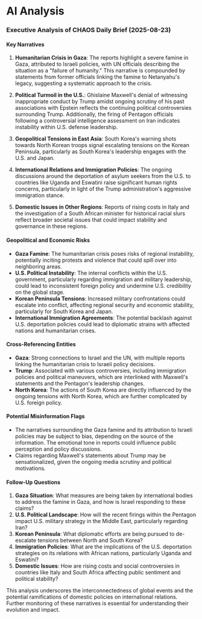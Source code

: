 # AI Analysis

### Executive Analysis of CHAOS Daily Brief (2025-08-23)

#### Key Narratives
1. **Humanitarian Crisis in Gaza**: The reports highlight a severe famine in Gaza, attributed to Israeli policies, with UN officials describing the situation as a "failure of humanity." This narrative is compounded by statements from former officials linking the famine to Netanyahu's legacy, suggesting a systematic approach to the crisis.
   
2. **Political Turmoil in the U.S.**: Ghislaine Maxwell's denial of witnessing inappropriate conduct by Trump amidst ongoing scrutiny of his past associations with Epstein reflects the continuing political controversies surrounding Trump. Additionally, the firing of Pentagon officials following a controversial intelligence assessment on Iran indicates instability within U.S. defense leadership.

3. **Geopolitical Tensions in East Asia**: South Korea's warning shots towards North Korean troops signal escalating tensions on the Korean Peninsula, particularly as South Korea's leadership engages with the U.S. and Japan.

4. **International Relations and Immigration Policies**: The ongoing discussions around the deportation of asylum seekers from the U.S. to countries like Uganda and Eswatini raise significant human rights concerns, particularly in light of the Trump administration's aggressive immigration stance.

5. **Domestic Issues in Other Regions**: Reports of rising costs in Italy and the investigation of a South African minister for historical racial slurs reflect broader societal issues that could impact stability and governance in these regions.

#### Geopolitical and Economic Risks
- **Gaza Famine**: The humanitarian crisis poses risks of regional instability, potentially inciting protests and violence that could spill over into neighboring areas.
- **U.S. Political Instability**: The internal conflicts within the U.S. government, particularly regarding immigration and military leadership, could lead to inconsistent foreign policy and undermine U.S. credibility on the global stage.
- **Korean Peninsula Tensions**: Increased military confrontations could escalate into conflict, affecting regional security and economic stability, particularly for South Korea and Japan.
- **International Immigration Agreements**: The potential backlash against U.S. deportation policies could lead to diplomatic strains with affected nations and humanitarian crises.

#### Cross-Referencing Entities
- **Gaza**: Strong connections to Israel and the UN, with multiple reports linking the humanitarian crisis to Israeli policy decisions.
- **Trump**: Associated with various controversies, including immigration policies and political maneuvers, which are interlinked with Maxwell's statements and the Pentagon's leadership changes.
- **North Korea**: The actions of South Korea are directly influenced by the ongoing tensions with North Korea, which are further complicated by U.S. foreign policy.

#### Potential Misinformation Flags
- The narratives surrounding the Gaza famine and its attribution to Israeli policies may be subject to bias, depending on the source of the information. The emotional tone in reports could influence public perception and policy discussions.
- Claims regarding Maxwell's statements about Trump may be sensationalized, given the ongoing media scrutiny and political motivations.

#### Follow-Up Questions
1. **Gaza Situation**: What measures are being taken by international bodies to address the famine in Gaza, and how is Israel responding to these claims?
2. **U.S. Political Landscape**: How will the recent firings within the Pentagon impact U.S. military strategy in the Middle East, particularly regarding Iran?
3. **Korean Peninsula**: What diplomatic efforts are being pursued to de-escalate tensions between North and South Korea?
4. **Immigration Policies**: What are the implications of the U.S. deportation strategies on its relations with African nations, particularly Uganda and Eswatini?
5. **Domestic Issues**: How are rising costs and social controversies in countries like Italy and South Africa affecting public sentiment and political stability?

This analysis underscores the interconnectedness of global events and the potential ramifications of domestic policies on international relations. Further monitoring of these narratives is essential for understanding their evolution and impact.
